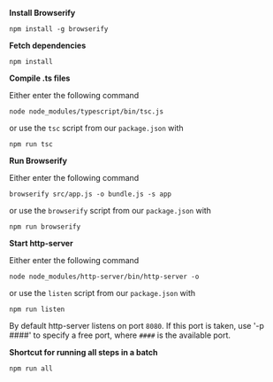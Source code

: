 **Install Browserify**

```shell
npm install -g browserify
```

**Fetch dependencies**

```shell
npm install
```

**Compile .ts files**

Either enter the following command

```shell
node node_modules/typescript/bin/tsc.js
```

or use the `tsc` script from our `package.json` with

```shell
npm run tsc
```

**Run Browserify**

Either enter the following command

```shell
browserify src/app.js -o bundle.js -s app
```

or use the `browserify` script from our `package.json` with

```shell
npm run browserify

```

**Start http-server**

Either enter the following command

```shell
node node_modules/http-server/bin/http-server -o
```

or use the `listen` script from our `package.json` with

```
npm run listen
```

By default http-server listens on port `8080`.
If this port is taken, use '-p ####' to specify a free port, where `####` is the available port.

**Shortcut for running all steps in a batch**

```
npm run all
```